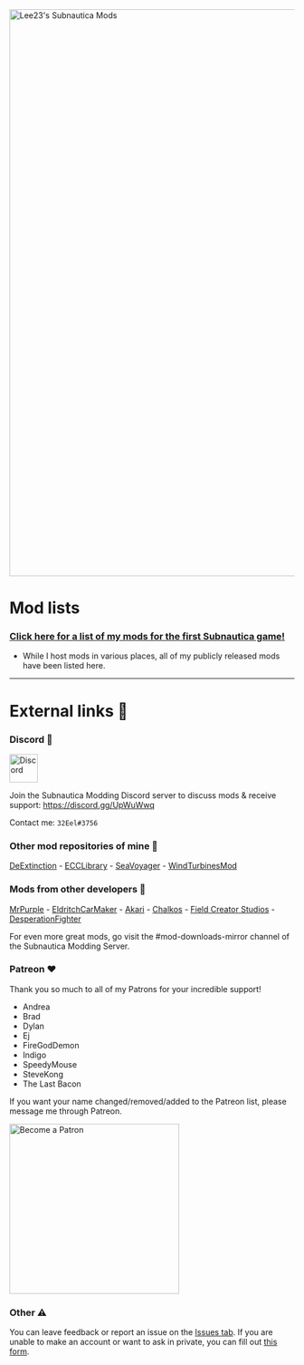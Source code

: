 <div>
  <img src="https://github.com/LeeTwentyThree/Lee23-SubnauticaMods/raw/main/Downloads/Images/MainPageHeader.png" width=1000px alt="Lee23's Subnautica Mods">
</div>

# Mod lists

### [Click here for a list of my mods for the first Subnautica game!](https://github.com/LeeTwentyThree/Lee23-SubnauticaMods/blob/main/Downloads/DownloadPages/ModDownloads-Subnautica.md)
- While I host mods in various places, all of my publicly released mods have been listed here.

---

# External links 🔗

### Discord 💬

<div>
  <img src="https://github.com/LeeTwentyThree/Lee23-SubnauticaMods/raw/main/Downloads/Images/Discord.png" alt="Discord" width=50px>
</div>

Join the Subnautica Modding Discord server to discuss mods & receive support: https://discord.gg/UpWuWwq

Contact me: `32Eel#3756`

### Other mod repositories of mine 🧰

[DeExtinction](https://github.com/LeeTwentyThree/DeExtinction) - [ECCLibrary](https://github.com/LeeTwentyThree/ECCLibrary) - [SeaVoyager](https://github.com/LeeTwentyThree/SeaVoyagerMod) - [WindTurbinesMod](https://github.com/LeeTwentyThree/WindTurbinesMod)

### Mods from other developers 🔧

[MrPurple](https://github.com/MrPurple6411/MrPurple6411-Subnautica-Mods/releases) - [EldritchCarMaker](https://github.com/EldritchCarMaker/My-Subnautica-Mods/blob/main/README.md) - [Akari](https://github.com/Slothy-lol/AkarisSubnauticaMods/releases/tag/Mods) - [Chalkos](https://github.com/chalkos/Chalkos-Subnautica-Mods/blob/main/README.md) - [Field Creator Studios](http://fcstudioshub.com/subnautica) - [DesperationFighter](https://github.com/desperationfighter/Desperationfighter-SubnauticaMods/releases)

For even more great mods, go visit the #mod-downloads-mirror channel of the Subnautica Modding Server.

### Patreon ❤️

Thank you so much to all of my Patrons for your incredible support!

- Andrea
- Brad
- Dylan
- Ej
- FireGodDemon
- Indigo
- SpeedyMouse
- SteveKong
- The Last Bacon

If you want your name changed/removed/added to the Patreon list, please message me through Patreon.

<div>
  <a href="https://patreon.com/user?u=71441969&utm_medium=clipboard_copy&utm_source=copyLink&utm_campaign=creatorshare_creator">
    <img src="https://github.com/LeeTwentyThree/Lee23-SubnauticaMods/raw/main/Downloads/Images/PatreonImage.png" width=300px alt="Become a Patron">
  </a>
</div>

### Other ⚠️

You can leave feedback or report an issue on the [Issues tab](https://github.com/LeeTwentyThree/Lee23-SubnauticaMods/issues). If you are unable to make an account or want to ask in private, you can fill out [this form](https://forms.gle/MAa7Kovx6CRodsd77).
